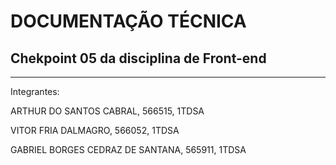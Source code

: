 # DOCUMENTAÇÃO TÉCNICA
## Chekpoint 05 da disciplina de Front-end

---

Integrantes:

ARTHUR DO SANTOS CABRAL, 566515, 1TDSA

VITOR FRIA DALMAGRO, 566052, 1TDSA

GABRIEL BORGES CEDRAZ DE SANTANA, 565911, 1TDSA
